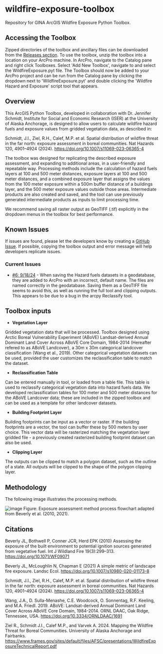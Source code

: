 # wildfire-exposure-toolbox
Repository for GINA ArcGIS Wildfire Exposure Python Toolbox.

## Accessing the Toolbox

Zipped directories of the toolbox and ancillary files can be downloaded from the [Releases section](https://github.com/gina-alaska/wildfire-exposure-toolbox/tags). To use the toolbox, unzip the toolbox into a location on your ArcPro machine. In ArcPro, navigate to the Catalog pane and right click Toolboxes. Select 'Add New Toolbox', navigate to and select the WildfireExposure.pyt file. The Toolbox should now be added to your ArcPro project and can be run from the Catalog pane by clicking the dropdown next to 'WildfireExposure.pyt' and double clicking the 'Wildfire Hazard and Exposure' script tool that appears.

## Overview

This ArcGIS Python Toolbox, developed in collaboration with Dr. Jennifer Schmidt, Institute for Social and Economic Research (ISER) at the University of Alaska Anchorage, is designed to allow users to calculate wildfire hazard fuels and exposure values from gridded vegetation data, as described in:

Schmidt, J.I., Ziel, R.H., Calef, M.P. et al. Spatial distribution of wildfire threat in the far north: exposure assessment in boreal communities. Nat Hazards 120, 4901–4924 (2024). https://doi.org/10.1007/s11069-023-06365-4

The toolbox was designed for replicating the described exposure assessment, and expanding to additional areas, in a user-friendly and repeatable way. Processing methods include the calculation of hazard fuels layers at 100 and 500 meter distances, exposure layers at 100 and 500 meter distances, and a combined exposure layer that assigns the values from the 100 meter exposure within a 500m buffer distance of a buildings layer, and the 500 meter exposure values outside those areas. Intermediate products are also created and saved, and the tool can use previously generated intermediate products as inputs to limit processing time.

We recommend saving all raster output as GeoTIFF (.tif) explicitly in the dropdown menus in the toolbox for best performance. 

## Known Issues

If issues are found, please let the developers know by creating a [GitHub Issue](https://github.com/gina-alaska/wildfire-exposure-toolbox/issues). If possible, copying the toolbox output and error message will help developers replicate issues.

### Current Issues

- [#6: 9/18/24](https://github.com/gina-alaska/wildfire-exposure-toolbox/issues/6) - When saving the Hazard fuels datasets in a geodatabase, they are added to ArcPro with an incorrect, default name. The files are named correctly in the geodatabase. Saving them as a GeoTIFF file seems to avoid this, as well as running the full tool and clipping outputs. This appears to be due to a bug in the arcpy Reclassify tool.

## Toolbox inputs

- **Vegetation Layer**

Gridded vegetation data that will be processed. Toolbox designed using Arctic Boreal Vulnerability Experiment (ABoVE) Landsat-derived Annual Dominant Land Cover Across ABoVE Core Domain, 1984-2014 (Hereafter refered to as ABoVE Landcover), a 30m x 30m categorical landcover classification (Wang et al., 2019). Other categorical vegetation datasets can be used, provided the user customizes the reclassification table to match the dataset.

- **Reclassification Table**

Can be entered manually in tool, or loaded from a table file. This table is used to reclassify categorical vegetation data into hazard fuels data. We developed reclassification tables for 100 meter and 500 meter distances for the ABoVE Landcover data; these are included in the zipped toolbox and can be used as a template for other landcover datasets.

- **Building Footprint Layer**

Building footprints can be input as a vector or raster. If the building footprints are a vector, the tool can buffer these by 500 meters by user choice. This vector data will be rasterized matching the vegetation layer gridded file - a previously created rasterized building footprint dataset can also be used.

- **Clipping Layer**

The outputs can be clipped to match a polygon dataset, such as the outline of a state. All outputs will be clipped to the shape of the polygon clipping layer.

## Methodology

The following image illustrates the processing methods.


![image](https://github.com/user-attachments/assets/35f87d21-13d2-40db-825f-fa5af7b4cf0c)
Figure: Exposure assessment method process flowchart adapted from Beverly et al. (2010, 2021).
 


## Citations

Beverly JL, Bothwell P, Conner JCR, Herd EPK (2010) Assessing the exposure of the built environment to potential ignition sources generated from vegetative fuel. Int J Wildland Fire 19(3):299–313. https://doi.org/10.1071/WF09071

Beverly JL, McLoughlin N, Chapman E (2021) A simple metric of landscape fire exposure. Landsc Ecol. https://doi.org/10.1007/s10980-020-01173-8

Schmidt, J.I., Ziel, R.H., Calef, M.P. et al. Spatial distribution of wildfire threat in the far north: exposure assessment in boreal communities. Nat Hazards 120, 4901–4924 (2024). https://doi.org/10.1007/s11069-023-06365-4

Wang, J.A., D. Sulla-Menashe, C.E. Woodcock, O. Sonnentag, R.F. Keeling, and M.A. Friedl. 2019. ABoVE: Landsat-derived Annual Dominant Land Cover Across ABoVE Core Domain, 1984-2014. ORNL DAAC, Oak Ridge, Tennessee, USA. https://doi.org/10.3334/ORNLDAAC/1691

Ziel R., Schmidt J.I., Calef M.P., and Varvek A. 2024. Mapping the Wildfire Threat for Boreal Communities. University of Alaska Anchorage and Fairbanks. https://www.frames.gov/sites/default/files/AFSC/presentations/WildfireExposureTechnicalReport.pdf 
